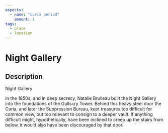```yaml
---
aspects: 
  - name: "curia period"
    amount: 1
tags:
  - place
  - location
---
```


# Night Gallery

## Description
Night Gallery

In the 1850s, and in deep secrecy, Natalie Brulleau built the Night Gallery into the foundations of the Gullscry Tower. Behind this heavy steel door the Curia, and later the Suppression Bureau, kept  treasures too difficult for common view, but too relevant to consign to a deeper vault. If anything difficult might, hypothetically, have been inclined to creep up the stairs from below, it would also have been discouraged by that door.